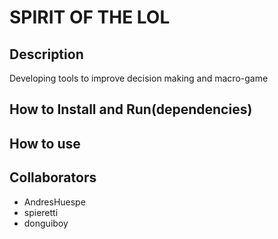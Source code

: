 # SPIRIT OF THE LOL

## Description
Developing tools to improve decision making and macro-game

## How to Install and Run(dependencies)

## How to use

## Collaborators
- AndresHuespe
- spieretti
- donguiboy
